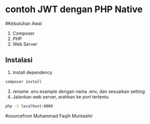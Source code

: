 # contoh JWT dengan PHP Native

#Kebutuhan Awal
1. Composer
2. PHP
3. Web Server

## Instalasi
1. Install dependency
```bash
composer install
```
3. rename .env.example dengan nama .env, dan sesuaikan setting
4. Jalankan web server, arahkan ke port tertentu
```bash
php -S localhost:8000
```
#sourcefrom Muhammad Faqih Muntashir
